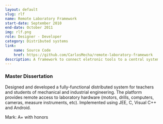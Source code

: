 ```yaml
---
layout: default
slug: rlf
name: Remote Laboratory Framework
start-date: September 2010
end-date: October 2011
img: rlf.png
role: Designer - Developer
category: Distributed systems
link:
    name: Source Code
    href: https://github.com/CarlosMecha/remote-laboratory-framework
description: A framework to connect eletronic tools to a central system for remote access.
---
```


### Master Dissertation

Designed and developed a fully-functional distributed system for teachers and students of mechanical and industrial engineering. The platform provides remote access to laboratory hardware (motors, drills, computers, cameras, measure instruments, etc). Implemented using JEE, C, Visual C++ and Android.

Mark: A+ with honors
